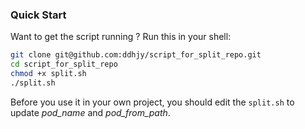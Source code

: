 ### Quick Start

Want to get the script running ? Run this in your shell:

```sh
git clone git@github.com:ddhjy/script_for_split_repo.git
cd script_for_split_repo
chmod +x split.sh
./split.sh
```
Before you use it in your own project, you should edit the `split.sh` to update *pod_name* and *pod_from_path*.